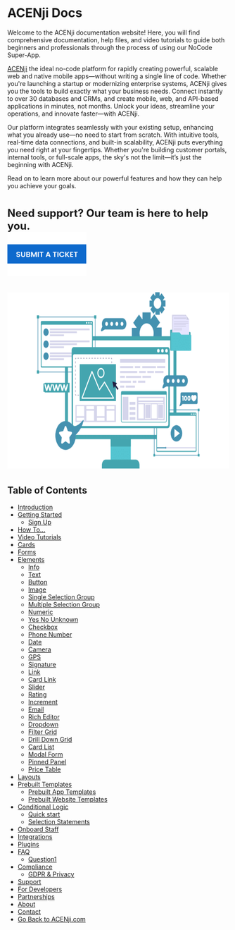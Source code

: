 # ACENji Docs  

Welcome to the ACENji documentation website! Here, you will find comprehensive documentation, help files, and video tutorials to guide both beginners and professionals through the process of using our NoCode Super-App.

<a href="https://acenji.com" target=_self>ACENji</a> the ideal no-code platform for rapidly creating powerful, scalable web and native mobile apps—without writing a single line of code. Whether you're launching a startup or modernizing enterprise systems, ACENji gives you the tools to build exactly what your business needs. Connect instantly to over 30 databases and CRMs, and create mobile, web, and API-based applications in minutes, not months. Unlock your ideas, streamline your operations, and innovate faster—with ACENji.

Our platform integrates seamlessly with your existing setup, enhancing what you already use—no need to start from scratch. With intuitive tools, real-time data connections, and built-in scalability, ACENji puts everything you need right at your fingertips. Whether you're building customer portals, internal tools, or full-scale apps, the sky's not the limit—it’s just the beginning with ACENji.
 
Read on to learn more about our powerful features and how they can help you achieve your goals.
<h1><p  style="font-size: x-large"><b>Need support? Our team is here to help you.</b></p><h1> <p style="margin-top:-40px;">  </p> <a href="https://www.acenji.com/submit-a-ticket/" target="_blank"> <img src="./images/submit-your-ticket.png" width="180" height="100" alt="">
</a>
<p style="margin-top:30px;"></p>
<img src="./images/support-pic.png" width="640" height="400" alt="" <p style="margin-left:px;"></p>  </p>
</a>
<!DOCTYPE html>
<html lang="en">

<h2>Table of Contents</h2>

* [Introduction](./introduction/index)
* [Getting Started](./getting-started/index)
  * [Sign Up](./getting-started/signup/index)
* [How To...](./how-to/index) 
* [Video Tutorials](./video-tutorials/index)
* [Cards](./cards/index)
* [Forms](./forms/index)
* [Elements](./elements/index)
  * [Info](./elements/info/index)  
  * [Text](./elements/text-input/index) 
  * [Button](./elements/button/index)
  * [Image](./elements/img/index)
  * [Single Selection Group](./elements/single-selection-group/index)
  * [Multiple Selection Group](./elements/multiple-selection-group/index)
  * [Numeric](./elements/numeric-input/index)
  * [Yes No Unknown](./elements/yes-no-unknown/index)
  * [Checkbox](./elements/checkbox/index)
  * [Phone Number](./elements/phonenumber/index)
  * [Date](./elements/date/index)
  * [Camera](./elements/camera/index)
  * [GPS](./elements/gps/index)
  * [Signature](./elements/signature/index)
  * [Link](./elements/link/index)
  * [Card Link](./elements/card-link/index)
  * [Slider](./elements/slider/index)
  * [Rating](./elements/rating/index)
  * [Increment](./elements/increment/index)
  * [Email](./elements/email/index)
  * [Rich Editor](./elements/rich-editor/index)
  * [Dropdown](./elements/dropdown/index)
  * [Filter Grid](./elements/filter-grid/index)
  * [Drill Down Grid](./elements/drill-down-grid/index)
  * [Card List](./elements/card-list/index)
  * [Modal Form](./elements/modal-form/index)
  * [Pinned Panel](./elements/pinned-panel/index)
  * [Price Table](./elements/price-table/index)
* [Layouts](./layouts/index)
* [Prebuilt Templates](./prebuilt-templates/index)
  * [Prebuilt App Templates](./prebuilt-templates/app-templates/index)  
  * [Prebuilt Website Templates](./prebuilt-templates/websites-templates/index) 
* [Conditional Logic](./conditional-logic/index)
  * [Quick start](./conditional-logic/quick-start/index)
  * [Selection Statements](./conditional-logic/selection-statement/index)
* [Onboard Staff](./onboard-staff/staff/index)
* [Integrations](./integrations/index)
* [Plugins](./plugins/index)
* [FAQ](./faq/index)
  * [Question1](./faq/question-1/index)
* [Compliance](./compliance/index)
  * [GDPR & Privacy](./compliance/gdpr-privacy/index)
* [Support](./support/index)
* [For Developers](./for-developers/index)
* [Partnerships](./partnerships/index)
* [About](./about/index)
* [Contact](./contact/index)
* [Go Back to ACENji.com](./go-back-to-acenji.com/index)